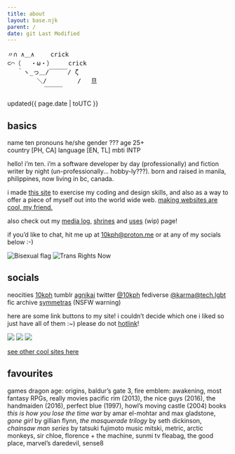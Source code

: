 ```yaml
---
title: about
layout: base.njk
parent: /
date: git Last Modified
---
```


<pre class="ascii">
〃∩ ∧＿∧ 　　crick
⊂⌒（ 　・ω・）　　　crick
　 ｀ヽ_っ＿/￣￣￣/ ζ
　 　 　 ＼/ 　  　  /　 旦
　　　　　　￣￣￣
</pre>

<p></p>

<div class="grid">
<span class="label">updated</span><span>{{ page.date | toUTC }}</span>
</div>

## basics

<div class="two-col-flex">
<div class="grid">
<span class="label">name</span>
<span>ten</span>
<span class="label">pronouns</span>
<span>he/she</span>
<span class="label">gender</span>
<span>???</span>
<span class="label">age</span>
<span>25+</span>
</div>
<div class="grid">
<span class="label">country</span>
<span>[PH, CA]</span>
<span class="label">language</span>
<span>[EN, TL]</span>
<span class="label">mbti</span>
<span>INTP</span>
</div>
</div>
<p></p>

hello! i’m ten. i’m a software developer by day (professionally) and fiction writer by night (un-professionally... hobby-ly???). born and raised in manila, philippines, now living in bc, canada.

i made [this site](/site-info) to exercise my coding and design skills, and also as a way to offer a piece of myself out into the world wide web. [making websites are cool, my friend.](/resources/dev)

also check out my [media log](/logs), [shrines](/shrines) and [uses](/uses) (wip) page!

if you’d like to chat, hit me up at 10kph@proton.me or at any of my socials below :-)

![Bisexual flag](/assets/img/bisexual.png) ![Trans Rights Now](/assets/img/trn.png)

## socials

<div class="two-col-flex">
<div class="grid">
<span class="label">neocities</span>
<span><a href="https://neocities.org/site/10kph">10kph</a></span>
<span class="label">tumblr</span>
<span><a href="https://agnikai.tumblr.com/" rel="me">agnikai</a></span>
<span class="label">twitter</span>
<span><a href="https://twitter.com/10kph" rel="me">@10kph</a></span>
<span class="label">fediverse</span>
<span><a rel="me" href="https://tech.lgbt/@karma">@karma@tech.lgbt</a></span>
<span class="label">fic archive</span>
<span><a rel="me" href="https://symmetras.neocities.org/">symmetras</a> (NSFW warning)</span>
</div>
</div>
<p></p>

here are some link buttons to my site! i couldn’t decide which one i liked so just have all of them :~) please do not [hotlink](https://simple.wikipedia.org/wiki/Hotlinking)!

![](/assets/img/10kph-01.png) ![](/assets/img/10kph-02.png) ![](/assets/img/10kph-03.png)

[see other cool sites here](/links)

## favourites

<div class="grid">
<span class="label">games</span>
<span>dragon age: origins, baldur’s gate 3, fire emblem: awakening, most fantasy RPGs, really</span>
<span class="label">movies</span>
<span>pacific rim (2013), the nice guys (2016), the handmaiden (2016), perfect blue (1997), howl’s moving castle (2004)</span>
<span class="label">books</span>
<span><em>this is how you lose the time war</em> by amar el-mohtar and max gladstone, <em>gone girl</em> by gillian flynn, <em>the masquerade trilogy</em> by seth dickinson, <em>chainsaw man series</em> by tatsuki fujimoto</span>
<span class="label">music</span>
<span>mitski, metric, arctic monkeys, sir chloe, florence + the machine, sunmi</span>
<span class="label">tv</span>
<span>fleabag, the good place, marvel’s daredevil, sense8</span>
</div>
